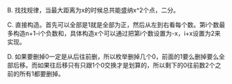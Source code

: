 B. 找找规律，当最大距离为x的时候总共能盛纳x^2个点，二分。

C. 直接构造。首先可以全部是1就是全部为正，然后从左到右看每个数。第i个数最多构造n+1-i个负数和，具体构造x个可以通过把第i个数设置为-x，i+x设置为2来实现。

D. 如果要删掉0一定是从后往前删，所以枚举删掉几个0，前面的1要么删掉要么全部后移。而如果往后移只有只跟1个0交换才是划算的，所以剩下的0往前数2个之前的所有1都要删掉。
